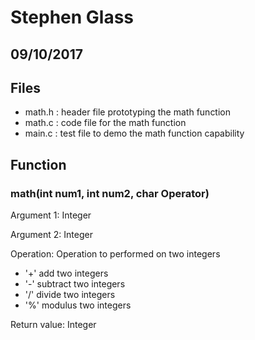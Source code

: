 # Stephen Glass
## 09/10/2017

## Files
* math.h : header file prototyping the math function
* math.c : code file for the math function
* main.c : test file to demo the math function capability

## Function
### math(int num1, int num2, char Operator)
Argument 1: Integer

Argument 2: Integer

Operation: Operation to performed on two integers

* '+' add two integers
* '-' subtract two integers
* '/' divide two integers
* '%' modulus two integers

Return value: Integer